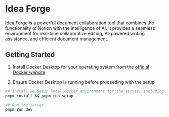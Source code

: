 # Idea Forge

Idea Forge is a powerful document collaboration tool that combines the functionality of Notion with the intelligence of AI. It provides a seamless environment for real-time collaborative editing, AI-powered writing assistance, and efficient document management.

## Getting Started

1. Install Docker Desktop for your operating system from the [official Docker website](https://www.docker.com/products/docker-desktop/)

2. Ensure Docker Desktop is running before proceeding with the setup

```bash
## Install && Setup local docker environment for the server, including postgresql, redis
pnpm install && pnpm run setup

## Run the server
pnpm run dev
```
